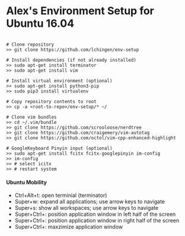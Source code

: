 # Alex's Environment Setup for Ubuntu 16.04
```console

# Clone repository
>> git clone https://github.com/lchingen/env-setup

# Install dependencies (if not already installed)
>> sudo apt-get install terminator
>> sudo apt-get install vim

# Install virtual environment (optional)
>> sudo apt-get install python3-pip
>> sudo pip3 install virtualenv

# Copy repository contents to root
>> cp -a <root-to-repo>/env-setup/* ~/

# Clone vim bundles
>> cd ~/.vim/bundle
>> git clone https://github.com/scrooloose/nerdtree
>> git clone https://github.com/craigemery/vim-autotag
>> git clone https://github.com/octol/vim-cpp-enhanced-highlight

# GoogleKeyboard Pinyin input (optional)
>> sudo apt-get install fcitx fcitx-googlepinyin im-config
>> im-config
>> # select icitx
>> # restart system

```
#### Ubuntu Mobility
* Ctrl+Alt+t: open terminial (terminator)
* Super+w: expand all applications; use arrow keys to navigate
* Super+s: show all workspaces; use arrow keys to navigate
* Super+Ctrl+<left>: position application window in left half of the screen
* Super+Ctrl+<right>: position application window in right half of the screen
* Super+Ctrl+<up>: maxzimize application window

